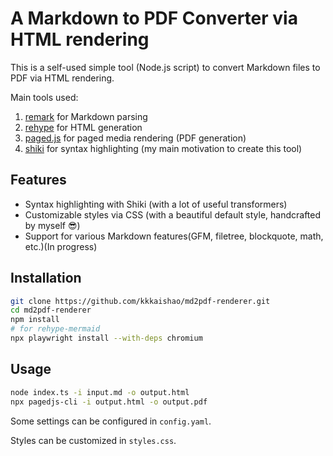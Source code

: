 # A Markdown to PDF Converter via HTML rendering

This is a self-used simple tool (Node.js script) to convert Markdown files to PDF via HTML rendering.

Main tools used:
1. [remark](https://github.com/remarkjs/remark) for Markdown parsing
2. [rehype](https://github.com/rehypejs/rehype) for HTML generation
3. [paged.js](https://github.com/pagedjs/pagedjs) for paged media rendering (PDF generation)
4. [shiki](https://github.com/shikijs/shiki) for syntax highlighting (my main motivation to create this tool)

## Features
- Syntax highlighting with Shiki (with a lot of useful transformers)
- Customizable styles via CSS (with a beautiful default style, handcrafted by myself 😎)
- Support for various Markdown features(GFM, filetree, blockquote, math, etc.)(In progress)

## Installation

```bash
git clone https://github.com/kkkaishao/md2pdf-renderer.git
cd md2pdf-renderer
npm install
# for rehype-mermaid
npx playwright install --with-deps chromium
```

## Usage

```bash
node index.ts -i input.md -o output.html
npx pagedjs-cli -i output.html -o output.pdf
```

Some settings can be configured in `config.yaml`. 

Styles can be customized in `styles.css`.




